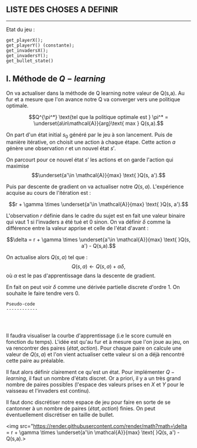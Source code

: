 ## LISTE DES CHOSES A DEFINIR
---


Etat du jeu : 

```
get_playerX(); 
get_playerY() (constante); 
get_invadersX(); 
get_invadersY(); 
get_bullet_state()
```

## I. Méthode de $Q-learning$

On va actualiser dans la méthode de Q learning notre valeur de Q(s,a). Au fur et a mesure que l'on avance notre Q va converger vers une politique optimale. 

$$Q^{\pi^*} \text{tel que la politique optimale est } \pi^* = \underset{a\in\mathcal{A}}{arg}\text{ max } Q(s,a).$$

On part d'un état initial $s_0$ généré par le jeu à son lancement. Puis de manière itérative, on choisit une action à chaque étape. Cette action $a$ génère une observation $r$ et un nouvel état $s'$. 

On parcourt pour ce nouvel état $s'$ les actions et on garde l'action qui maximise $$\underset{a'\in \mathcal{A}}{max} \text{ }Q(s, a').$$

Puis par descente de gradient on va actualiser notre $Q(s,a)$. L'expérience acquise au cours de l'itération est : 

$$r + \gamma \times \underset{a'\in \mathcal{A}}{max} \text{ }Q(s, a').$$


L'observation $r$ définie dans le cadre du sujet est en fait une valeur binaire qui vaut 1 si l'invaders a été tué et 0 sinon. On va définir $\delta$ comme la différence entre la valeur apprise et celle de l'état d'avant : 

$$\delta = r + \gamma \times \underset{a'\in \mathcal{A}}{max} \text{ }Q(s, a') - Q(s,a).$$

On actualise alors $Q(s,a)$ tel que : $$Q(s,a) \leftarrow Q(s,a) + \alpha \delta,$$ où $\alpha$ est le pas d'apprentissage dans la descente de gradient. 

En fait on peut voir $\delta$ comme une dérivée partielle discrete d'ordre 1. On souhaite le faire tendre vers 0. 


```
Pseudo-code
------------




```

Il faudra visualiser la courbe d'apprentissage (i.e le score cumulé en fonction du temps). L'idée est qu'au fur et à mesure que l'on joue au jeu, on va rencontrer des paires $(état, action)$. Pour chaque paire on calcule une valeur de $Q(s,a)$ et l'on vient actualiser cette valeur si on a déjà rencontré cette paire au préalable. 

Il faut alors définir clairement ce qu'est un état. Pour implémenter $Q-learning$, il faut un nombre d'états discret. Or a priori, il y a un très grand nombre de paires possibles (l'espace des valeurs prises en $X$ et $Y$ pour le vaisseau et l'invaders est continu). 

Il faut donc discrétiser notre espace de jeu pour faire en sorte de se cantonner à un nombre de paires $(état, action)$ finies. On peut éventuellement discrétiser en taille de bullet. 

<img src="https://render.githubusercontent.com/render/math?math=\delta = r + \gamma \times \underset{a'\in \mathcal{A}}{max} \text{ }Q(s, a') - Q(s,a).>
